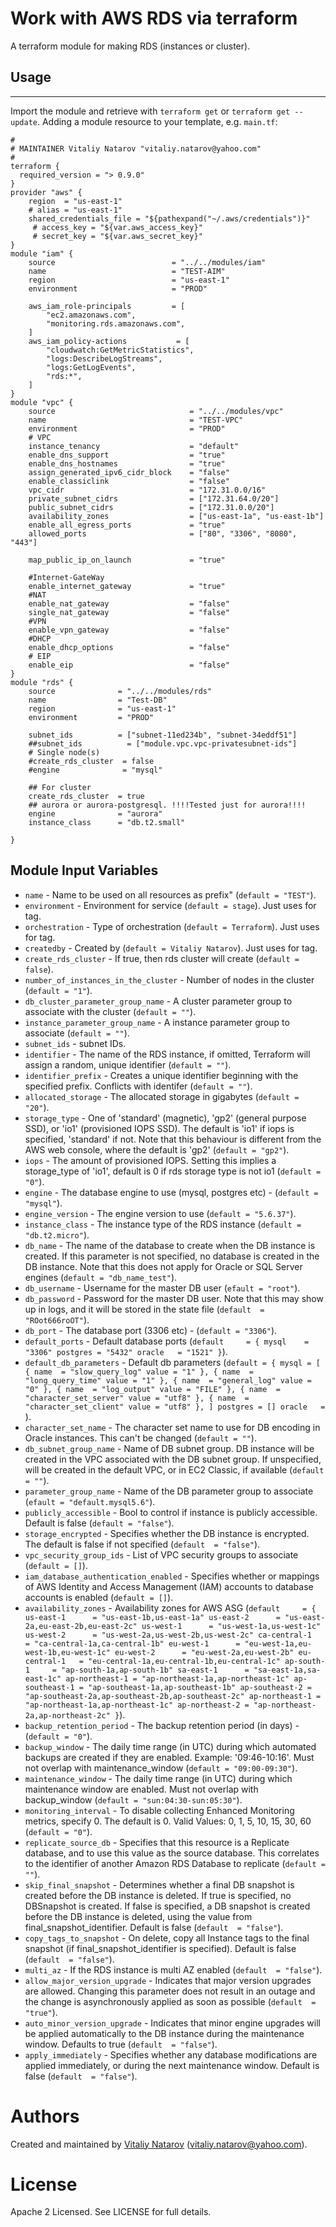 # Work with AWS RDS via terraform

A terraform module for making RDS (instances or cluster).

## Usage
----------------------

Import the module and retrieve with ```terraform get``` or ```terraform get --update```. Adding a module resource to your template, e.g. `main.tf`:

```
#
# MAINTAINER Vitaliy Natarov "vitaliy.natarov@yahoo.com"
#
terraform {
  required_version = "> 0.9.0"
}
provider "aws" {
    region  = "us-east-1"
    # alias = "us-east-1"
    shared_credentials_file = "${pathexpand("~/.aws/credentials")}"
     # access_key = "${var.aws_access_key}"
     # secret_key = "${var.aws_secret_key}"
}
module "iam" {
    source                          = "../../modules/iam"
    name                            = "TEST-AIM"
    region                          = "us-east-1"
    environment                     = "PROD"

    aws_iam_role-principals         = [
        "ec2.amazonaws.com",
        "monitoring.rds.amazonaws.com",
    ]
    aws_iam_policy-actions           = [
        "cloudwatch:GetMetricStatistics",
        "logs:DescribeLogStreams",
        "logs:GetLogEvents",
        "rds:*",
    ]
}
module "vpc" {
    source                              = "../../modules/vpc"
    name                                = "TEST-VPC"
    environment                         = "PROD"
    # VPC
    instance_tenancy                    = "default"
    enable_dns_support                  = "true"
    enable_dns_hostnames                = "true"
    assign_generated_ipv6_cidr_block    = "false"
    enable_classiclink                  = "false"
    vpc_cidr                            = "172.31.0.0/16"
    private_subnet_cidrs                = ["172.31.64.0/20"]
    public_subnet_cidrs                 = ["172.31.0.0/20"]
    availability_zones                  = ["us-east-1a", "us-east-1b"]
    enable_all_egress_ports             = "true"
    allowed_ports                       = ["80", "3306", "8080", "443"]

    map_public_ip_on_launch             = "true"

    #Internet-GateWay
    enable_internet_gateway             = "true"
    #NAT
    enable_nat_gateway                  = "false"
    single_nat_gateway                  = "false"
    #VPN
    enable_vpn_gateway                  = "false"
    #DHCP
    enable_dhcp_options                 = "false"
    # EIP
    enable_eip                          = "false"
}
module "rds" {
    source              = "../../modules/rds"
    name                = "Test-DB"
    region              = "us-east-1"
    environment         = "PROD"
    
    subnet_ids          = ["subnet-11ed234b", "subnet-34eddf51"]
    ##subnet_ids          = ["module.vpc.vpc-privatesubnet-ids"]
    # Single node(s)
    #create_rds_cluster  = false
    #engine              = "mysql"
    
    ## For cluster
    create_rds_cluster  = true
    ## aurora or aurora-postgresql. !!!!Tested just for aurora!!!!
    engine              = "aurora"
    instance_class      = "db.t2.small"
    
}
```

Module Input Variables
----------------------

- `name` - Name to be used on all resources as prefix" (`default = "TEST"`).
- `environment` - Environment for service (`default = stage`). Just uses for tag.
- `orchestration` - Type of orchestration (`default = Terraform`). Just uses for tag.
- `createdby` - Created by (`default = Vitaliy Natarov`). Just uses for tag.
- `create_rds_cluster` - If true, then rds cluster will create (`default = false`).
- `number_of_instances_in_the_cluster` - Number of nodes in the cluster (`default = "1"`).
- `db_cluster_parameter_group_name` - A cluster parameter group to associate with the cluster (`default = ""`).
- `instance_parameter_group_name` - A instance parameter group to associate (`default = ""`).
- `subnet_ids` - subnet IDs.
- `identifier` - The name of the RDS instance, if omitted, Terraform will assign a random, unique identifier (`default = ""`).
- `identifier_prefix` - Creates a unique identifier beginning with the specified prefix. Conflicts with identifer (`default = ""`).
- `allocated_storage` - The allocated storage in gigabytes (`default = "20"`).
- `storage_type` - One of 'standard' (magnetic), 'gp2' (general purpose SSD), or 'io1' (provisioned IOPS SSD). The default is 'io1' if iops is specified, 'standard' if not. Note that this behaviour is different from the AWS web console, where the default is 'gp2' (`default = "gp2"`).
- `iops` - The amount of provisioned IOPS. Setting this implies a storage_type of 'io1', default is 0 if rds storage type is not io1 (`default = "0"`).
- `engine` - The database engine to use (mysql, postgres etc) - (`default = "mysql"`).
- `engine_version` - The engine version to use (`default = "5.6.37"`).
- `instance_class` - The instance type of the RDS instance (`default = "db.t2.micro"`).
- `db_name` - The name of the database to create when the DB instance is created. If this parameter is not specified, no database is created in the DB instance. Note that this does not apply for Oracle or SQL Server engines (`default = "db_name_test"`).
- `db_username` - Username for the master DB user (`efault = "root"`).
- `db_password` - Password for the master DB user. Note that this may show up in logs, and it will be stored in the state file (`default  = "ROot666roOT"`).
- `db_port` - The database port (3306 etc) - (`default = "3306"`).
- `default_ports` - Default database ports (`default     = {
        mysql    = "3306"
        postgres = "5432"
        oracle   = "1521"
    }`).
- `default_db_parameters` - Default db parameters (`default = {
        mysql = [
            {
                name  = "slow_query_log"
                value = "1"
            },
            {
                name  = "long_query_time"
                value = "1"
            },
            {
                name  = "general_log"
                value = "0"
            },
            {
                name  = "log_output"
                value = "FILE"
            },
            {
                name  = "character_set_server"
                value = "utf8"
            },
            {
                name  = "character_set_client"
                value = "utf8"
            },
        ]
        postgres = []
        oracle   = `).
- `character_set_name` - The character set name to use for DB encoding in Oracle instances. This can't be changed (`default = ""`).
- `db_subnet_group_name` - Name of DB subnet group. DB instance will be created in the VPC associated with the DB subnet group. If unspecified, will be created in the default VPC, or in EC2 Classic, if available (`default = ""`).
- `parameter_group_name` - Name of the DB parameter group to associate (`efault = "default.mysql5.6"`).
- `publicly_accessible` - Bool to control if instance is publicly accessible. Default is false (`default = "false"`).
- `storage_encrypted` - Specifies whether the DB instance is encrypted. The default is false if not specified (`default  = "false"`).
- `vpc_security_group_ids` - List of VPC security groups to associate (`default = []`).
- `iam_database_authentication_enabled` - Specifies whether or mappings of AWS Identity and Access Management (IAM) accounts to database accounts is enabled (`default = []`).
- `availability_zones` - Availability zones for AWS ASG (`default     = {
        us-east-1      = "us-east-1b,us-east-1a"
        us-east-2      = "us-east-2a,eu-east-2b,eu-east-2c"
        us-west-1      = "us-west-1a,us-west-1c"
        us-west-2      = "us-west-2a,us-west-2b,us-west-2c"
        ca-central-1   = "ca-central-1a,ca-central-1b"
        eu-west-1      = "eu-west-1a,eu-west-1b,eu-west-1c"
        eu-west-2      = "eu-west-2a,eu-west-2b"
        eu-central-1   = "eu-central-1a,eu-central-1b,eu-central-1c"
        ap-south-1     = "ap-south-1a,ap-south-1b"
        sa-east-1      = "sa-east-1a,sa-east-1c"
        ap-northeast-1 = "ap-northeast-1a,ap-northeast-1c"
        ap-southeast-1 = "ap-southeast-1a,ap-southeast-1b"
        ap-southeast-2 = "ap-southeast-2a,ap-southeast-2b,ap-southeast-2c"
        ap-northeast-1 = "ap-northeast-1a,ap-northeast-1c"
        ap-northeast-2 = "ap-northeast-2a,ap-northeast-2c"
    }`).
- `backup_retention_period` - The backup retention period (in days) - (`default = "0"`).
- `backup_window` - The daily time range (in UTC) during which automated backups are created if they are enabled. Example: '09:46-10:16'. Must not overlap with maintenance_window (`default = "09:00-09:30"`).
- `maintenance_window` - The daily time range (in UTC) during which maintenance window are enabled. Must not overlap with backup_window (`default = "sun:04:30-sun:05:30"`).
- `monitoring_interval` - To disable collecting Enhanced Monitoring metrics, specify 0. The default is 0. Valid Values: 0, 1, 5, 10, 15, 30, 60 (`default = "0"`).
- `replicate_source_db` - Specifies that this resource is a Replicate database, and to use this value as the source database. This correlates to the identifier of another Amazon RDS Database to replicate (`default = ""`).
- `skip_final_snapshot` - Determines whether a final DB snapshot is created before the DB instance is deleted. If true is specified, no DBSnapshot is created. If false is specified, a DB snapshot is created before the DB instance is deleted, using the value from final_snapshot_identifier. Default is false (`default  = "false"`).
- `copy_tags_to_snapshot` - On delete, copy all Instance tags to the final snapshot (if final_snapshot_identifier is specified). Default is false (`default  = "false"`).
- `multi_az` - If the RDS instance is multi AZ enabled (`default  = "false"`).
- `allow_major_version_upgrade` - Indicates that major version upgrades are allowed. Changing this parameter does not result in an outage and the change is asynchronously applied as soon as possible (`default  = "true"`).
- `auto_minor_version_upgrade` - Indicates that minor engine upgrades will be applied automatically to the DB instance during the maintenance window. Defaults to true (`default  = "false"`).
- `apply_immediately` - Specifies whether any database modifications are applied immediately, or during the next maintenance window. Default is false (`default  = "false"`).


Authors
=======

Created and maintained by [Vitaliy Natarov](https://github.com/SebastianUA)
(vitaliy.natarov@yahoo.com).

License
=======

Apache 2 Licensed. See LICENSE for full details.
